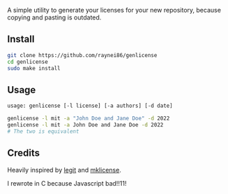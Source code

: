 A simple utility to generate your licenses for your new repository, 
because copying and pasting is outdated.

## Install
``` sh
git clone https://github.com/raynei86/genlicense
cd genlicense
sudo make install
```

## Usage

``` sh
usage: genlicense [-l license] [-a authors] [-d date]

genlicense -l mit -a "John Doe and Jane Doe" -d 2022
genlicense -l mit -a John Doe and Jane Doe -d 2022 
# The two is equivalent
```

## Credits
Heavily inspired by [legit](https://github.com/captainsafia/legit) and [mklicense](https://github.com/cezaraugusto/mklicense).

I rewrote in C because Javascript bad!!11!
